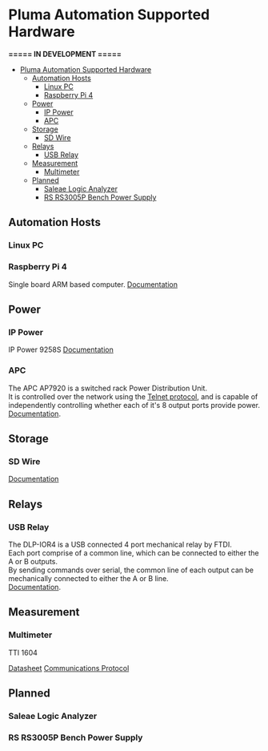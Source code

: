 # Pluma Automation Supported Hardware
**===== IN DEVELOPMENT =====**

- [Pluma Automation Supported Hardware](#pluma-automation-supported-hardware)
  - [Automation Hosts](#automation-hosts)
    - [Linux PC](#linux-pc)
    - [Raspberry Pi 4](#raspberry-pi-4)
  - [Power](#power)
    - [IP Power](#ip-power)
    - [APC](#apc)
  - [Storage](#storage)
    - [SD Wire](#sd-wire)
  - [Relays](#relays)
    - [USB Relay](#usb-relay)
  - [Measurement](#measurement)
    - [Multimeter](#multimeter)
  - [Planned](#planned)
    - [Saleae Logic Analyzer](#saleae-logic-analyzer)
    - [RS RS3005P Bench Power Supply](#rs-rs3005p-bench-power-supply)

## Automation Hosts
### Linux PC
### Raspberry Pi 4
Single board ARM based computer. 
[Documentation](https://www.raspberrypi.org/products/raspberry-pi-4-model-b/specifications/)

## Power
### IP Power
IP Power 9258S
[Documentation](http://www.aviosys.com/downloads/manuals/power/9258S-T-SP-TP%20manual%20-V5.01.pdf)

### APC
The APC AP7920 is a switched rack Power Distribution Unit.  
It is controlled over the network using the [Telnet protocol](https://en.wikipedia.org/wiki/Telnet), and is capable of independently controlling whether each of it's 8 output ports provide power.  
[Documentation](http://www.apc.com/salestools/ASTE-6Z6K56/ASTE-6Z6K56_R0_EN.pdf).

## Storage
### SD Wire
[Documentation](https://wiki.tizen.org/SDWire)

## Relays
### USB Relay
The DLP-IOR4 is a USB connected 4 port mechanical relay by FTDI.  
Each port comprise of a common line, which can be connected to either the A or B outputs.  
By sending commands over serial, the common line of each output can be mechanically connected to either the A or B line.  
[Documentation](http://www.ftdichip.com/Support/Documents/DataSheets/DLP/dlp-ior4-ds-v12.pdf).

## Measurement
### Multimeter
TTI 1604

[Datasheet](http://www.farnell.com/datasheets/306488.pdf)
[Communications Protocol](https://docs-emea.rs-online.com/webdocs/001c/0900766b8001c784.pdf)

## Planned
### Saleae Logic Analyzer
### RS RS3005P Bench Power Supply